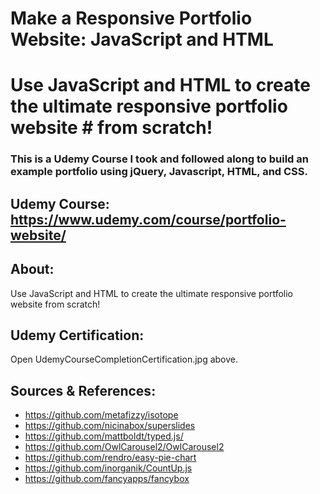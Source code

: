 # Make a Responsive Portfolio Website: JavaScript and HTML
# Use JavaScript and HTML to create the ultimate responsive portfolio website # from scratch!


### This is a Udemy Course I took and followed along to build an example portfolio using jQuery, Javascript, HTML, and CSS.


## Udemy Course: https://www.udemy.com/course/portfolio-website/

## About:
Use JavaScript and HTML to create the ultimate responsive portfolio website from scratch!

## Udemy Certification: 
Open UdemyCourseCompletionCertification.jpg above.

## Sources & References:
* https://github.com/metafizzy/isotope
* https://github.com/nicinabox/superslides
* https://github.com/mattboldt/typed.js/
* https://github.com/OwlCarousel2/OwlCarousel2
* https://github.com/rendro/easy-pie-chart
* https://github.com/inorganik/CountUp.js
* https://github.com/fancyapps/fancybox

